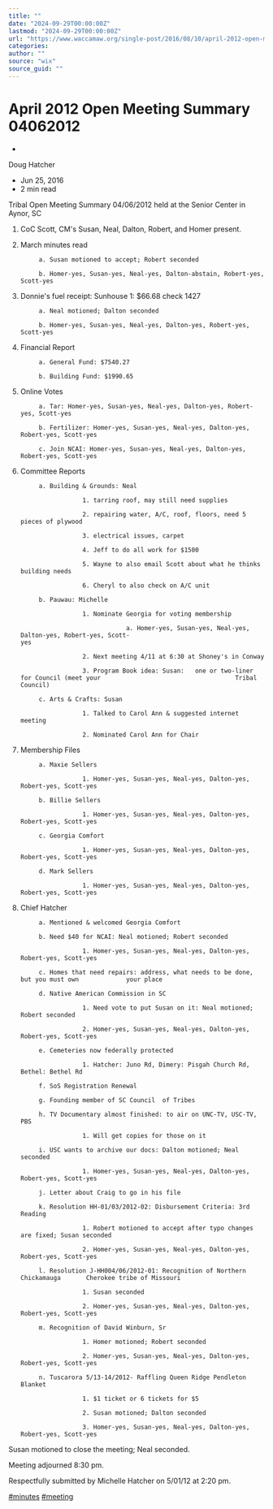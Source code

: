 ```yaml
---
title: ""
date: "2024-09-29T00:00:00Z"
lastmod: "2024-09-29T00:00:00Z"
url: "https://www.waccamaw.org/single-post/2016/08/10/april-2012-open-meeting-summary-04062012"
categories:
author: ""
source: "wix"
source_guid: ""
---
```


# April 2012 Open Meeting Summary 04062012

-

Doug Hatcher
- Jun 25, 2016
- 2 min read

Tribal Open Meeting Summary 04/06/2012 held at the Senior Center in Aynor, SC



1. CoC Scott, CM's Susan, Neal, Dalton, Robert, and Homer present.

2. March minutes read

            a. Susan motioned to accept; Robert seconded

            b. Homer-yes, Susan-yes, Neal-yes, Dalton-abstain, Robert-yes, Scott-yes

3. Donnie's fuel receipt: Sunhouse 1: $66.68 check 1427

            a. Neal motioned; Dalton seconded

            b. Homer-yes, Susan-yes, Neal-yes, Dalton-yes, Robert-yes, Scott-yes

4. Financial Report

            a. General Fund: $7540.27

            b. Building Fund: $1990.65

5. Online Votes

            a. Tar: Homer-yes, Susan-yes, Neal-yes, Dalton-yes, Robert-yes, Scott-yes

            b. Fertilizer: Homer-yes, Susan-yes, Neal-yes, Dalton-yes, Robert-yes, Scott-yes

            c. Join NCAI: Homer-yes, Susan-yes, Neal-yes, Dalton-yes, Robert-yes, Scott-yes

6. Committee Reports

            a. Building & Grounds: Neal

                        1. tarring roof, may still need supplies

                        2. repairing water, A/C, roof, floors, need 5 pieces of plywood

                        3. electrical issues, carpet

                        4. Jeff to do all work for $1500

                        5. Wayne to also email Scott about what he thinks building needs

                        6. Cheryl to also check on A/C unit

            b. Pauwau: Michelle

                        1. Nominate Georgia for voting membership

                                    a. Homer-yes, Susan-yes, Neal-yes, Dalton-yes, Robert-yes, Scott-                                         yes

                        2. Next meeting 4/11 at 6:30 at Shoney's in Conway

                        3. Program Book idea: Susan:   one or two-liner for Council (meet your                                     Tribal Council)

            c. Arts & Crafts: Susan

                        1. Talked to Carol Ann & suggested internet meeting

                        2. Nominated Carol Ann for Chair

7. Membership Files

            a. Maxie Sellers

                        1. Homer-yes, Susan-yes, Neal-yes, Dalton-yes, Robert-yes, Scott-yes

            b. Billie Sellers

                        1. Homer-yes, Susan-yes, Neal-yes, Dalton-yes, Robert-yes, Scott-yes

            c. Georgia Comfort

                        1. Homer-yes, Susan-yes, Neal-yes, Dalton-yes, Robert-yes, Scott-yes

            d. Mark Sellers

                        1. Homer-yes, Susan-yes, Neal-yes, Dalton-yes, Robert-yes, Scott-yes

8. Chief Hatcher

            a. Mentioned & welcomed Georgia Comfort

            b. Need $40 for NCAI: Neal motioned; Robert seconded

                        1. Homer-yes, Susan-yes, Neal-yes, Dalton-yes, Robert-yes, Scott-yes

            c. Homes that need repairs: address, what needs to be done, but you must own             your place

            d. Native American Commission in SC

                        1. Need vote to put Susan on it: Neal motioned; Robert seconded

                        2. Homer-yes, Susan-yes, Neal-yes, Dalton-yes, Robert-yes, Scott-yes

            e. Cemeteries now federally protected

                        1. Hatcher: Juno Rd, Dimery: Pisgah Church Rd, Bethel: Bethel Rd

            f. SoS Registration Renewal

            g. Founding member of SC Council  of Tribes

            h. TV Documentary almost finished: to air on UNC-TV, USC-TV, PBS

                        1. Will get copies for those on it

            i. USC wants to archive our docs: Dalton motioned; Neal seconded

                        1. Homer-yes, Susan-yes, Neal-yes, Dalton-yes, Robert-yes, Scott-yes

            j. Letter about Craig to go in his file

            k. Resolution HH-01/03/2012-02: Disbursement Criteria: 3rd Reading

                        1. Robert motioned to accept after typo changes are fixed; Susan seconded

                        2. Homer-yes, Susan-yes, Neal-yes, Dalton-yes, Robert-yes, Scott-yes

            l. Resolution J-HH004/06/2012-01: Recognition of Northern Chickamauga       Cherokee tribe of Missouri

                        1. Susan seconded

                        2. Homer-yes, Susan-yes, Neal-yes, Dalton-yes, Robert-yes, Scott-yes

            m. Recognition of David Winburn, Sr

                        1. Homer motioned; Robert seconded

                        2. Homer-yes, Susan-yes, Neal-yes, Dalton-yes, Robert-yes, Scott-yes

            n. Tuscarora 5/13-14/2012- Raffling Queen Ridge Pendleton Blanket

                        1. $1 ticket or 6 tickets for $5

                        2. Susan motioned; Dalton seconded

                        3. Homer-yes, Susan-yes, Neal-yes, Dalton-yes, Robert-yes, Scott-yes





Susan  motioned to close the meeting; Neal seconded.



Meeting adjourned 8:30 pm.



Respectfully submitted by Michelle Hatcher on 5/01/12 at 2:20 pm.





[#minutes](https://www.waccamaw.org/updates/hashtags/minutes) [#meeting](https://www.waccamaw.org/updates/hashtags/meeting)

